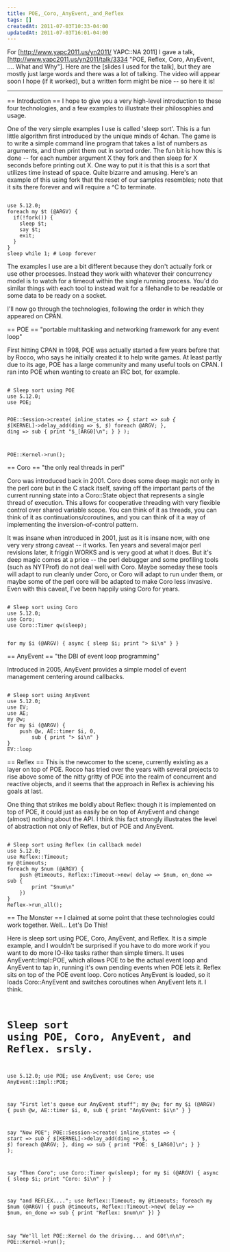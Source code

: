 ```yaml
---
title: POE,_Coro,_AnyEvent,_and_Reflex
tags: []
createdAt: 2011-07-03T10:33-04:00
updatedAt: 2011-07-03T16:01-04:00
---
```


For [http://www.yapc2011.us/yn2011/ YAPC::NA 2011] I gave a talk, [http://www.yapc2011.us/yn2011/talk/3334 "POE, Reflex, Coro, AnyEvent, .... What and Why"]. Here are the [slides I used for the talk], but they are mostly just large words and there was a lot of talking. The video will appear soon I hope (if it worked), but a written form might be nice -- so here it is!

----

== Introduction ==
I hope to give you a very high-level introduction to these four technologies, and a few examples to illustrate their philosophies and usage.

One of the very simple examples I use is called 'sleep sort'. This is a fun little algorithm first introduced by the unique minds of 4chan. The game is to write a simple command line program that takes a list of numbers as arguments, and then print them out in sorted order. The fun bit is how this is done -- for each number argument X they fork and then sleep for X seconds before printing out X. One way to put it is that this is a sort that utilizes time instead of space. Quite bizarre and amusing. Here's an example of this using fork that the reset of our samples resembles; note that it sits there forever and will require a ^C to terminate.

<code>
use 5.12.0;
foreach my $t (@ARGV) {
  if(!fork()) {
    sleep $t;
    say $t;
    exit;
  }
}
sleep while 1; # Loop forever
</code>

The examples I use are a bit different because they don't actually fork or use other processes. Instead they work with whatever their concurrency model is to watch for a timeout within the single running process. You'd do similar things with each tool to instead wait for a filehandle to be readable or some data to be ready on a socket.

I'll now go through the technologies, following the order in which they appeared on CPAN.

== POE ==
"portable multitasking and networking framework for any event loop"

First hitting CPAN in 1998, POE was actually started a few years before that by Rocco, who says he initially created it to help write games. At least partly due to its age, POE has a large community and many useful tools on CPAN. I ran into POE when wanting to create an IRC bot, for example.

<code>
# Sleep sort using POE
use 5.12.0;
use POE;

POE::Session->create(
    inline_states => {
        _start => sub {
            $_[KERNEL]->delay_add(ding => $_, $_)
                foreach @ARGV;
        },
        ding => sub {
            print "$_[ARG0]\n";
        }
    }
);

POE::Kernel->run();
</code>

== Coro ==
"the only real threads in perl"

Coro was introduced back in 2001. Coro does some deep magic not only in the perl core but in the C stack itself, saving off the important parts of the current running state into a Coro::State object that represents a single thread of execution. This allows for cooperative threading with very flexible control over shared variable scope. You can think of it as threads, you can think of it as continuations/coroutines, and you can think of it a way of implementing the inversion-of-control pattern.

It was insane when introduced in 2001, just as it is insane now, with one very very strong caveat -- it works. Ten years and several major perl revisions later, it friggin WORKS and is very good at what it does. But it's deep magic comes at a price -- the perl debugger and some profiling tools (such as NYTProf) do not deal well with Coro. Maybe someday these tools will adapt to run cleanly under Coro, or Coro will adapt to run under them, or maybe some of the perl core will be adapted to make Coro less invasive. Even with this caveat, I've been happily using Coro for years.

<code>
# Sleep sort using Coro
use 5.12.0;
use Coro;
use Coro::Timer qw(sleep);

for my $i (@ARGV) {
    async {
        sleep $i;
        print "> $i\n"
    }
}
</code>

== AnyEvent ==
"the DBI of event loop programming"

Introduced in 2005, AnyEvent provides a simple model of event management centering around callbacks.

<code>
# Sleep sort using AnyEvent
use 5.12.0;
use EV;
use AE;
my @w;
for my $i (@ARGV) {
    push @w, AE::timer $i, 0,
        sub { print "> $i\n" }
}
EV::loop
</code>

== Reflex ==
This is the newcomer to the scene, currently existing as a layer on top of POE. Rocco has tried over the years with several projects to rise above some of the nitty gritty of POE into the realm of concurrent and reactive objects, and it seems that the approach in Reflex is achieving his goals at last.

One thing that strikes me boldly about Reflex: though it is implemented on top of POE, it could just as easily be on top of AnyEvent and change (almost) nothing about the API. I think this fact strongly illustrates the level of abstraction not only of Reflex, but of POE and AnyEvent.

<code>
# Sleep sort using Reflex (in callback mode)
use 5.12.0;
use Reflex::Timeout;
my @timeouts;
foreach my $num (@ARGV) { 
    push @timeouts, Reflex::Timeout->new( delay => $num, on_done => sub { 
        print "$num\n"
    })
}
Reflex->run_all();
</code>

== The Monster ==
I claimed at some point that these technologies could work together. Well... Let's Do This!

Here is sleep sort using POE, Coro, AnyEvent, and Reflex. It is a simple example, and I wouldn't be surprised if you have to do more work if you want to do more IO-like tasks rather than simple timers. It uses AnyEvent::Impl::POE, which allows POE to be the actual event loop and AnyEvent to tap in, running it's own pending events when POE lets it. Reflex sits on top of the POE event loop. Coro notices AnyEvent is loaded, so it loads Coro::AnyEvent and switches coroutines when AnyEvent lets it. I think.
<code>
# Sleep sort using POE, Coro, AnyEvent, and Reflex. srsly.
use 5.12.0;
use POE;
use AnyEvent;
use Coro;
use AnyEvent::Impl::POE;

say "First let's queue our AnyEvent stuff";
my @w;
for my $i (@ARGV) {
    push @w, AE::timer $i, 0,
        sub { print "AnyEvent: $i\n" }
}

say "Now POE";
POE::Session->create(
    inline_states => {
        _start => sub {
            $_[KERNEL]->delay_add(ding => $_, $_)
                foreach @ARGV;
        },
        ding => sub {
            print "POE: $_[ARG0]\n";
        }
    }
);

say "Then Coro";
use Coro::Timer qw(sleep);
for my $i (@ARGV) {
    async {
        sleep $i;
        print "Coro: $i\n"
    }
}

say "and REFLEX....";
use Reflex::Timeout;
my @timeouts;
foreach my $num (@ARGV) { 
    push @timeouts, Reflex::Timeout->new( delay => $num, on_done => sub { 
        print "Reflex: $num\n"
    })
}

say "We'll let POE::Kernel do the driving... and GO!\n\n";
POE::Kernel->run();
</code>


